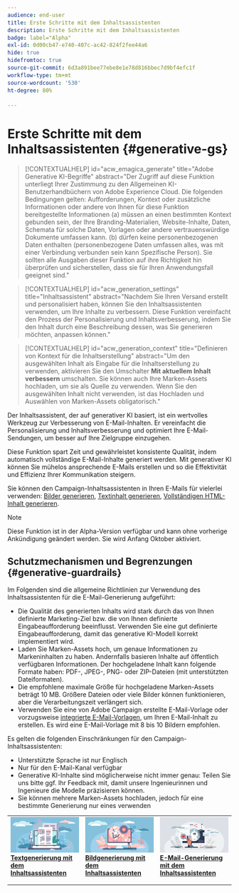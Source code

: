```yaml
---
audience: end-user
title: Erste Schritte mit dem Inhaltsassistenten
description: Erste Schritte mit dem Inhaltsassistenten
badge: label="Alpha"
exl-id: 0d00cb47-e740-407c-ac42-824f2fee44a6
hide: true
hidefromtoc: true
source-git-commit: 6d3a891bee77ebe8e1e78d816bbec7d9bf4efc1f
workflow-type: tm+mt
source-wordcount: '530'
ht-degree: 80%

---
```


# Erste Schritte mit dem Inhaltsassistenten {#generative-gs}


>[!CONTEXTUALHELP]
>id="acw_emagica_generate"
>title="Adobe Generative KI-Begriffe"
>abstract="Der Zugriff auf diese Funktion unterliegt Ihrer Zustimmung zu den Allgemeinen KI-Benutzerhandbüchern von Adobe Experience Cloud. Die folgenden Bedingungen gelten: Aufforderungen, Kontext oder zusätzliche Informationen oder andere von Ihnen für diese Funktion bereitgestellte Informationen (a) müssen an einen bestimmten Kontext gebunden sein, der Ihre Branding-Materialien, Website-Inhalte, Daten, Schemata für solche Daten, Vorlagen oder andere vertrauenswürdige Dokumente umfassen kann. (b) dürfen keine personenbezogenen Daten enthalten (personenbezogene Daten umfassen alles, was mit einer Verbindung verbunden sein kann Spezifische Person). Sie sollten alle Ausgaben dieser Funktion auf ihre Richtigkeit hin überprüfen und sicherstellen, dass sie für Ihren Anwendungsfall geeignet sind."

<!--
"
>additional-url="https://www.adobe.com/legal/licenses-terms/adobe-gen-ai-user-guidelines.html" text="Adobe Generative AI User Guidelines"
-->

>[!CONTEXTUALHELP]
>id="acw_generation_settings"
>title="Inhaltsassistent"
>abstract="Nachdem Sie Ihren Versand erstellt und personalisiert haben, können Sie den Inhaltsassistenten verwenden, um Ihre Inhalte zu verbessern. Diese Funktion vereinfacht den Prozess der Personalisierung und Inhaltsverbesserung, indem Sie den Inhalt durch eine Beschreibung dessen, was Sie generieren möchten, anpassen können."


>[!CONTEXTUALHELP]
>id="acw_generation_context"
>title="Definieren von Kontext für die Inhaltserstellung"
>abstract="Um den ausgewählten Inhalt als Eingabe für die Inhaltserstellung zu verwenden, aktivieren Sie den Umschalter **Mit aktuellem Inhalt verbessern** umschalten. Sie können auch Ihre Marken-Assets hochladen, um sie als Quelle zu verwenden. Wenn Sie den ausgewählten Inhalt nicht verwenden, ist das Hochladen und Auswählen von Marken-Assets obligatorisch."

Der Inhaltsassistent, der auf generativer KI basiert, ist ein wertvolles Werkzeug zur Verbesserung von E-Mail-Inhalten. Er vereinfacht die Personalisierung und Inhaltsverbesserung und optimiert Ihre E-Mail-Sendungen, um besser auf Ihre Zielgruppe einzugehen.

Diese Funktion spart Zeit und gewährleistet konsistente Qualität, indem automatisch vollständige E-Mail-Inhalte generiert werden. Mit generativer KI können Sie mühelos ansprechende E-Mails erstellen und so die Effektivität und Effizienz Ihrer Kommunikation steigern.


Sie können den Campaign-Inhaltsassistenten in Ihren E-Mails für vielerlei verwenden: [Bilder generieren](generative-image.md), [Textinhalt generieren](generative-content.md), [Vollständigen HTML-Inhalt generieren](generative-email.md).

>[!NOTE]
>
>Diese Funktion ist in der Alpha-Version verfügbar und kann ohne vorherige Ankündigung geändert werden. Sie wird Anfang Oktober aktiviert.

## Schutzmechanismen und Begrenzungen {#generative-guardrails}

Im Folgenden sind die allgemeine Richtlinien zur Verwendung des Inhaltsassistenten für die E-Mail-Generierung aufgeführt:

* Die Qualität des generierten Inhalts wird stark durch das von Ihnen definierte Marketing-Ziel bzw. die von Ihnen definierte Eingabeaufforderung beeinflusst. Verwenden Sie eine gut definierte Eingabeaufforderung, damit das generative KI-Modell korrekt implementiert wird. 
* Laden Sie Marken-Assets hoch, um genaue Informationen zu Markeninhalten zu haben. Andernfalls basieren Inhalte auf öffentlich verfügbaren Informationen. Der hochgeladene Inhalt kann folgende Formate haben: PDF-, JPEG-, PNG- oder ZIP-Dateien (mit unterstützten Dateiformaten).
* Die empfohlene maximale Größe für hochgeladene Marken-Assets beträgt 10 MB. Größere Dateien oder viele Bilder können funktionieren, aber die Verarbeitungszeit verlängert sich.
* Verwenden Sie eine von Adobe Campaign erstellte E-Mail-Vorlage oder vorzugsweise [integrierte E-Mail-Vorlagen](../email/create-email-templates.md), um Ihren E-Mail-Inhalt zu erstellen. Es wird eine E-Mail-Vorlage mit 8 bis 10 Bildern empfohlen.


Es gelten die folgenden Einschränkungen für den Campaign-Inhaltsassistenten:

* Unterstützte Sprache ist nur Englisch
* Nur für den E-Mail-Kanal verfügbar
* Generative KI-Inhalte sind möglicherweise nicht immer genau: Teilen Sie uns bitte ggf. Ihr Feedback mit, damit unsere Ingenieurinnen und Ingenieure die Modelle präzisieren können.
* Sie können mehrere Marken-Assets hochladen, jedoch für eine bestimmte Generierung nur eines verwenden



<table style="table-layout:fixed"><tr style="border: 0;">
<td>
<a href="generative-content.md">
<img alt="Textgenerierung" src="assets/do-not-localize/text-genai.jpeg">
</a>
<div>
<a href="generative-content.md"><strong>Textgenerierung mit dem Inhaltsassistenten</strong></a>
</div>
<p>
</td>
<td>
<a href="generative-image.md">
<img alt="Bildgenerierung" src="assets/do-not-localize/image-genai.jpeg">
</a>
<div><a href="generative-image.md"><strong>Bildgenerierung mit dem Inhaltsassistenten</strong>
</div>
<p>
</td>
<td>
<a href="generative-email.md">
<img alt="E-Mail-Generierung" src="assets/do-not-localize/email-genai.jpeg">
</a>
<div>
<a href="generative-email.md"><strong>E-Mail-Generierung mit dem Inhaltsassistenten</strong></a>
</div>
<p></td>
</tr></table>
